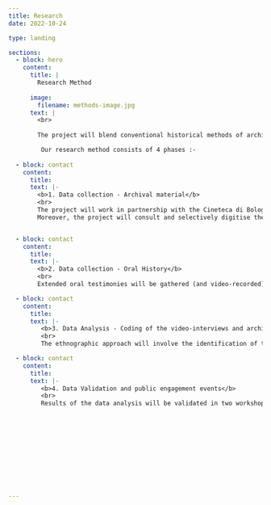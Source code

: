 ```yaml
---
title: Research
date: 2022-10-24

type: landing

sections:
  - block: hero
    content:
      title: |
        Research Method
        
      image:
        filename: methods-image.jpg
      text: |
        <br>
        
        The project will blend conventional historical methods of archival research and research on the press, whose value has been underlined by the new film history and new cinema history, with techniques developed within production studies and family history. It will adopt oral history to capture experiences that have remained largely or completely undocumented.

         Our research method consists of 4 phases :-  
     
  - block: contact
    content:
      title: 
      text: |-
        <b>1. Data collection - Archival material</b>
        <br>
        The project will work in partnership with the Cineteca di Bologna. The Cineteca holds the extensive personal archives of the directors Alessandro Blasetti and Vittorio De Sica, as well as the archive of the producer Franco Cristaldi. These will all be searched and interrogated with a view to highlighting gendered labour and overlooked professional stories. The Cineteca also hosts the archives of the production manager and assistant director Mara Blasetti, and of documentary maker Cecilia Mangini. The two archives are of critical importance in re-framing understandings of the place of women. Strategies will be developed for reading them in a new way and making them accessible through critically informed cataloguing and digitisation. These interventions will be shaped by the consultation of eighteen other women’s archives that have been identified including those of producers, production managers, casting directors, script supervisors, and lawyers.
        Moreover, the project will consult and selectively digitise the papers of Suso Cecchi d’Amico (the leading screenwriter in Italy in 1950s and 1960s) and her daughters Caterina D’Amico (producer, educator, and former head of CSC) and Silvia D’Amico Bendicò (agent, screenwriter, and producer).


  - block: contact
    content:
      title: 
      text: |-
        <b>2. Data collection - Oral History</b>
        <br>
        Extended oral testimonies will be gathered (and video-recorded) on the basis of semi-structured interviews with circa 30 women active in the industry over part of the period covered by the project.A small sample of eight interviews will be conducted with present practitioners to situate contemporary experiences in relation to historical testimonies. 

  - block: contact
    content:
      title: 
      text: |-
         <b>3. Data Analysis - Coding of the video-interviews and archival material.</b>
         <br>
         The ethnographic approach will involve the identification of the main topics in the oral testimonies by a systematic coding through the use of NVivo software. Qualitative analysis of the video-interviews will be carried out using a data-driven codebook which will be developed specifically for this project. The thematic analysis of the video interviews will be triangulated with the archival material, in order to cross-reference the thematic analysis in both textual and non-textual data, oral history and archival sources. 

  - block: contact
    content:
      title: 
      text: |-
         <b>4. Data Validation and public engagement events</b>
         <br>
         Results of the data analysis will be validated in two workshops (one in the UK, one in Italy), where project participants, stakeholder organisations, media practitioners, and researchers will be invited to comment on the outcomes of the research, as well as to engage with and provide feedback on the digital archive.










       

---
```





